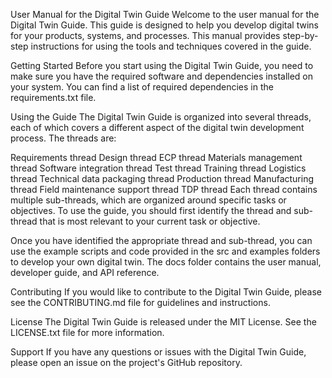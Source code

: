 User Manual for the Digital Twin Guide
Welcome to the user manual for the Digital Twin Guide. This guide is designed to help you develop digital twins for your products, systems, and processes. This manual provides step-by-step instructions for using the tools and techniques covered in the guide.

Getting Started
Before you start using the Digital Twin Guide, you need to make sure you have the required software and dependencies installed on your system. You can find a list of required dependencies in the requirements.txt file.

Using the Guide
The Digital Twin Guide is organized into several threads, each of which covers a different aspect of the digital twin development process. The threads are:

Requirements thread
Design thread
ECP thread
Materials management thread
Software integration thread
Test thread
Training thread
Logistics thread
Technical data packaging thread
Production thread
Manufacturing thread
Field maintenance support thread
TDP thread
Each thread contains multiple sub-threads, which are organized around specific tasks or objectives. To use the guide, you should first identify the thread and sub-thread that is most relevant to your current task or objective.

Once you have identified the appropriate thread and sub-thread, you can use the example scripts and code provided in the src and examples folders to develop your own digital twin. The docs folder contains the user manual, developer guide, and API reference.

Contributing
If you would like to contribute to the Digital Twin Guide, please see the CONTRIBUTING.md file for guidelines and instructions.

License
The Digital Twin Guide is released under the MIT License. See the LICENSE.txt file for more information.

Support
If you have any questions or issues with the Digital Twin Guide, please open an issue on the project's GitHub repository.